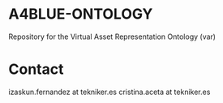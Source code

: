 # A4BLUE-ONTOLOGY
Repository for the Virtual Asset Representation Ontology (var)

# Contact
izaskun.fernandez at tekniker.es
cristina.aceta at tekniker.es
